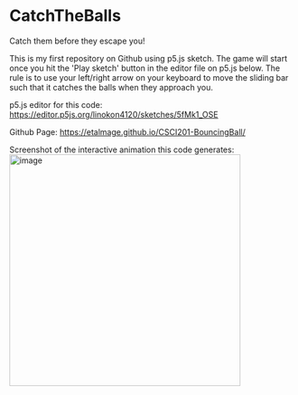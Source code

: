 # CatchTheBalls
Catch them before they escape you!

This is my first repository on Github using p5.js sketch. The game will start once you hit the 'Play sketch' button in the editor file on p5.js below. The rule is to use your left/right arrow on your keyboard to move the sliding bar such that it catches the balls when they approach you.

p5.js editor for this code: https://editor.p5js.org/linokon4120/sketches/5fMk1_OSE

Github Page: https://etalmage.github.io/CSCI201-BouncingBall/

Screenshot of the interactive animation this code generates:
<img width="409" alt="image" src="https://github.com/linokon4120/CatchTheBalls/assets/152306044/444922fa-4c21-405b-9ddb-65d6b7041150">
